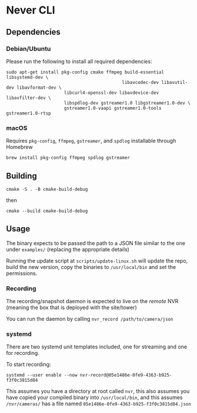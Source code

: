 # Never CLI

## Dependencies

### Debian/Ubuntu

Please run the following to install all required dependencies:

```shell
sudo apt-get install pkg-config cmake ffmpeg build-essential libsystemd-dev \
                                            libavcodec-dev libavutil-dev libavformat-dev \
                      libcurl4-openssl-dev libavdevice-dev libavfilter-dev \
                      libspdlog-dev gstreamer1.0 libgstreamer1.0-dev \
                      gstreamer1.0-vaapi gstreamer1.0-tools gstreamer1.0-rtsp
```

### macOS
Requires `pkg-config`, `ffmpeg`, `gstreamer`, and `spdlog` installable through Homebrew

```shell
brew install pkg-config ffmpeg spdlog gstreamer
```
## Building

```shell
cmake -S . -B cmake-build-debug   
```
then 

```shell
cmake --build cmake-build-debug   
```


## Usage

The binary expects to be passed the path to a JSON file similar to the one under `examples/`
(replacing the appropriate details)

Running the update script at `scripts/update-linux.sh` will update the repo, build the new version,
copy the binaries to `/usr/local/bin` and set the permissions.




### Recording

The recording/snapshot daemon is expected to live on the _remote_ NVR (meaning the box that is deployed with the site/tower)

You can run the daemon by calling `nvr_record /path/to/camera/json`


### systemd

There are two systemd unit templates included, one for streaming and one for recording.

To start recording:
```shell
systemd --user enable --now nvr-record@05e1486e-0fe9-4363-b925-f3f0c3815d84
```
This assumes you have a directory at root called `nvr`,
this also assumes you have copied your compiled binary into `/usr/local/bin`,
and this assumes `/nvr/cameras/` has a file named `05e1486e-0fe9-4363-b925-f3f0c3815d84.json`
